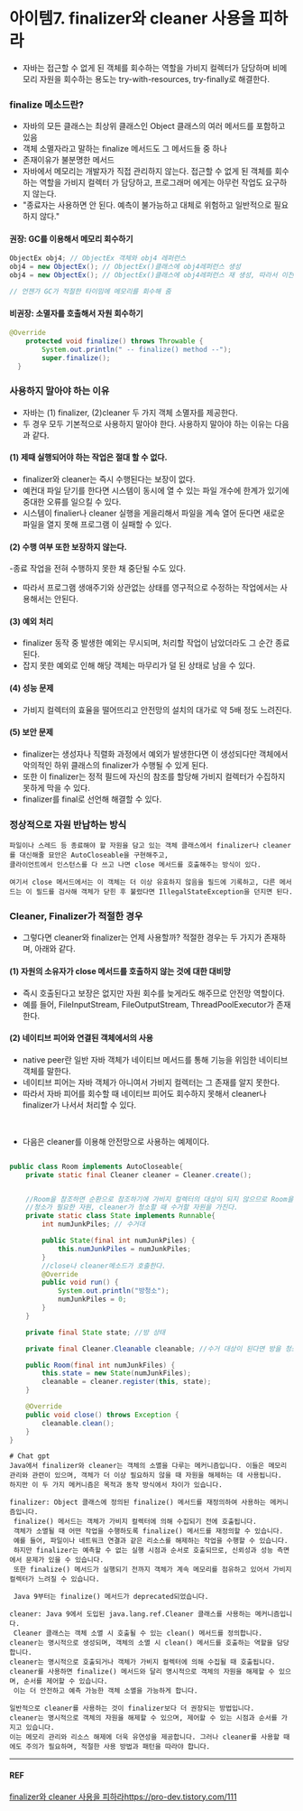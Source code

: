 # 아이템7. finalizer와 cleaner 사용을 피하라
- 자바는 접근할 수 없게 된 객체를 회수하는 역할을 가비지 컬렉터가 담당하며 비메모리 자원을 회수하는 용도는 try-with-resources, try-finally로 해결한다.

### finalize 메소드란?

- 자바의 모든 클래스는 최상위 클래스인 Object 클래스의 여러 메서드를 포함하고 있음 
- 객체 소멸자라고 말하는 finalize 메서드도 그 메서드들 중 하나
- 존재이유가 불분명한 메서드
- 자바에서 메모리는 개발자가 직접 관리하지 않는다. 접근할 수 없게 된 객체를 회수하는 역할을 가비지 컬렉터 가 담당하고, 프로그래머 에게는 아무런 작업도 요구하지 않는다.
- "종료자는 사용하면 안 된다. 예측이 불가능하고 대체로 위험하고 일반적으로 필요하지 않다."

#### 권장: GC를 이용해서 메모리 회수하기
``` java
ObjectEx obj4; // ObjectEx 객체와 obj4 레퍼런스
obj4 = new ObjectEx(); // ObjectEx()클래스에 obj4레퍼런스 생성
obj4 = new ObjectEx(); // ObjectEx()클래스에 obj4레퍼런스 재 생성, 따라서 이전 관계는 끊어짐

// 언젠가 GC가 적절한 타이밈에 메모리를 회수해 줌
```


#### 비권장: 소멸자를 호출해서 자원 회수하기
``` java
@Override
	protected void finalize() throws Throwable {
		System.out.println(" -- finalize() method --");
		super.finalize();
  }
```

### 사용하지 말아야 하는 이유
- 자바는 (1) finalizer, (2)cleaner 두 가지 객체 소멸자를 제공한다. 
- 두 경우 모두 기본적으로 사용하지 말아야 한다. 사용하지 말아야 하는 이유는 다음과 같다.

#### (1) 제때 실행되어야 하는 작업은 절대 할 수 없다.

 - finalizer와 cleaner는 즉시 수행된다는 보장이 없다. 
 - 예컨대 파일 닫기를 한다면 시스템이 동시에 열 수 있는 파일 개수에 한계가 있기에 중대한 오류를 일으킬 수 있다.
 - 시스템이 finalier나 cleaner 실행을 게을리해서 파일을 계속 열어 둔다면 새로운 파일을 열지 못해 프로그램 이 실패할 수 있다.

#### (2) 수행 여부 또한 보장하지 않는다.
 -종료 작업을 전혀 수행하지 못한 채 중단될 수도 있다. 
 - 따라서 프로그램 생애주기와 상관없는 상태를 영구적으로 수정하는 작업에서는 사용해서는 안된다.

#### (3) 예외 처리
 - finalizer 동작 중 발생한 예외는 무시되며, 처리할 작업이 남았더라도 그 순간 종료된다.
 - 잡지 못한 예외로 인해 해당 객체는 마무리가 덜   된 상태로 남을 수 있다.

#### (4) 성능 문제
 - 가비지 컬렉터의 효율을 떨어뜨리고 안전망의 설치의 대가로 약 5배 정도 느려진다.

#### (5) 보안 문제
 - finalizer는 생성자나 직렬화 과정에서 예외가 발생한다면 이 생성되다만 객체에서 악의적인 하위 클래스의 finalizer가 수행될 수 있게 된다.
 - 또한 이 finalizer는 정적 필드에 자신의 참조를 할당해 가비지 컬렉터가 수집하지 못하게 막을 수 있다.
 - finalizer를 final로 선언해 해결할 수 있다.

### 정상적으로 자원 반납하는 방식

```
파일이나 스레드 등 종료해야 할 자원을 담고 있는 객체 클래스에서 finalizer나 cleaner를 대신해줄 묘안은 AutoCloseable을 구현해주고,
클라이언트에서 인스턴스를 다 쓰고 나면 close 메서드를 호출해주는 방식이 있다.

여기서 close 메서드에서는 이 객체는 더 이상 유효하지 않음을 필드에 기록하고, 다른 메서드는 이 필드를 검사해 객체가 닫힌 후 불렸다면 IllegalStateException을 던지면 된다.

```
### Cleaner, Finalizer가 적절한 경우
- 그렇다면 cleaner와 finalizer는 언제 사용할까? 적절한 경우는 두 가지가 존재하며, 아래와 같다.

#### (1) 자원의 소유자가 close 메서드를 호출하지 않는 것에 대한 대비망
- 즉시 호출된다고 보장은 없지만 자원 회수를 늦게라도 해주므로 안전망 역할이다.
- 예를 들어, FileInputStream, FileOutputStream, ThreadPoolExecutor가 존재한다.

#### (2) 네이티브 피어와 연결된 객체에서의 사용
- native peer란 일반 자바 객체가 네이티브 메서드를 통해 기능을 위임한 네이티브 객체를 말한다.
- 네이티브 피어는 자바 객체가 아니여서 가비지 컬렉터는 그 존재를 알지 못한다.
- 따라서 자바 피어를 회수할 때 네이티브 피어도 회수하지 못해서 cleaner나 finalizer가 나서서 처리할 수 있다.

<br>

- 다음은 cleaner를 이용해 안전망으로 사용하는 예제이다.
``` java

public class Room implements AutoCloseable{
    private static final Cleaner cleaner = Cleaner.create();


    //Room을 참조하면 순환으로 참조하기에 가비지 컬렉터의 대상이 되지 않으므로 Room을 참조해서는 안된다.
    //청소가 필요한 자원, cleaner가 청소할 때 수거할 자원을 가진다.
    private static class State implements Runnable{
        int numJunkPiles; // 수거대

        public State(final int numJunkPiles) {
            this.numJunkPiles = numJunkPiles;
        }
        //close나 cleaner메소드가 호출한다.
        @Override
        public void run() {
            System.out.println("방청소");
            numJunkPiles = 0;
        }
    }

    private final State state; //방 상태

    private final Cleaner.Cleanable cleanable; //수거 대상이 된다면 방을 청소한다.

    public Room(final int numJunkFiles) {
        this.state = new State(numJunkFiles);
        cleanable = cleaner.register(this, state); 
    }

    @Override
    public void close() throws Exception {
        cleanable.clean();
    }
}

```


```
# Chat gpt
Java에서 finalizer와 cleaner는 객체의 소멸을 다루는 메커니즘입니다. 이들은 메모리 관리와 관련이 있으며, 객체가 더 이상 필요하지 않을 때 자원을 해제하는 데 사용됩니다.
하지만 이 두 가지 메커니즘은 목적과 동작 방식에서 차이가 있습니다.

finalizer: Object 클래스에 정의된 finalize() 메서드를 재정의하여 사용하는 메커니즘입니다.
 finalize() 메서드는 객체가 가비지 컬렉터에 의해 수집되기 전에 호출됩니다.
 객체가 소멸될 때 어떤 작업을 수행하도록 finalize() 메서드를 재정의할 수 있습니다.
 예를 들어, 파일이나 네트워크 연결과 같은 리소스를 해제하는 작업을 수행할 수 있습니다.
 하지만 finalizer는 예측할 수 없는 실행 시점과 순서로 호출되므로, 신뢰성과 성능 측면에서 문제가 있을 수 있습니다.
 또한 finalize() 메서드가 실행되기 전까지 객체가 계속 메모리를 점유하고 있어서 가비지 컬렉터가 느려질 수 있습니다.

 Java 9부터는 finalize() 메서드가 deprecated되었습니다.

cleaner: Java 9에서 도입된 java.lang.ref.Cleaner 클래스를 사용하는 메커니즘입니다.
 Cleaner 클래스는 객체 소멸 시 호출될 수 있는 clean() 메서드를 정의합니다.
cleaner는 명시적으로 생성되며, 객체의 소멸 시 clean() 메서드를 호출하는 역할을 담당합니다.
cleaner는 명시적으로 호출되거나 객체가 가비지 컬렉터에 의해 수집될 때 호출됩니다.
cleaner를 사용하면 finalize() 메서드와 달리 명시적으로 객체의 자원을 해제할 수 있으며, 순서를 제어할 수 있습니다.
 이는 더 안전하고 예측 가능한 객체 소멸을 가능하게 합니다.

일반적으로 cleaner를 사용하는 것이 finalizer보다 더 권장되는 방법입니다.
cleaner는 명시적으로 객체의 자원을 해제할 수 있으며, 제어할 수 있는 시점과 순서를 가지고 있습니다.
이는 메모리 관리와 리소스 해제에 더욱 유연성을 제공합니다. 그러나 cleaner를 사용할 때에도 주의가 필요하며, 적절한 사용 방법과 패턴을 따라야 합니다.

```

<hr>

#### REF
[finalizer와 cleaner 사용을 피하라](https://pro-dev.tistory.com/111)https://pro-dev.tistory.com/111
